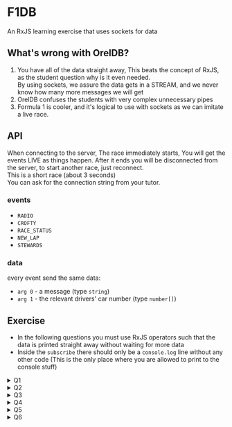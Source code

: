 # F1DB
An RxJS learning exercise that uses sockets for data

## What's wrong with OrelDB?
1. You have all of the data straight away, This beats the concept of RxJS, as the student question why is it even
   needed.<BR>By using sockets, we assure the data gets in a STREAM, and we never know how many more messages we will
get
2. OrelDB confuses the students with very complex unnecessary pipes
3. Formula 1 is cooler, and it's logical to use with sockets as we can imitate a live race.

## API
When connecting to the server, The race immediately starts, You will get the events LIVE as things happen.
After it ends you will be disconnected from the server, to start another race, just reconnect.
<BR>
This is a short race (about 3 seconds)
<BR>
You can ask for the connection string from your tutor.
### events
- `RADIO` 
- `CROFTY`
- `RACE_STATUS`
- `NEW_LAP`
- `STEWARDS`

### data
every event send the same data:
- `arg 0` - a message (type `string`)
- `arg 1` - the relevant drivers' car number (type `number[]`)

## Exercise
- In the following questions you must use RxJS operators such that the data is printed straight away without waiting for
more data
- Inside the `subscribe` there should only be a `console.log` line without any other code (This is the only place where
you are allowed to print to the console stuff)
<details>
<summary>Q1</summary>

Print every _radio_ message you get
</details>
<details>
<summary>Q2</summary>
Print every message you get (of every message type)
</details>
<details>
<summary>Q3</summary>
Print every message where stroll (car #18) is relevant
</details>
<details>
<summary>Q4</summary>

Rotate between the type messages each new lap, in the order (_RADIO_, _CROFTY_, _RACE_STATUS_, _STEWARDS_)
</details>
<details>
<summary>Q5</summary>

Every new lap, print the next log type, but keep printing old log types, in the order (_RADIO_, _CROFTY_, _RACE_STATUS_, _STEWARDS_).

i.e. <BR>
on lap #0 -> print only _radio_ messages <BR>
on lap #1 -> print _radio_ messages as well as _crofty_ messages<BR>
on lap #2 -> print _radio_ messages, _crofty_ messages, and _race status_ messages<BR>
and so on...<BR>
</details>
<details>
<summary>Q6</summary>
Print the lap number where Alonso (car #14) is firstly mentioned
</details>
